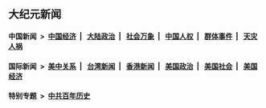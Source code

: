 ## 大纪元新闻

#### 中国新闻 &nbsp;>&nbsp; [中国经济](indexes/ncid283/README.md?10111645) &nbsp;| &nbsp; [大陆政治](indexes/ncid277/README.md?10111645) &nbsp;| &nbsp; [社会万象](indexes/ncid282/README.md?10111645) &nbsp;| &nbsp; [中国人权](indexes/ncid278/README.md?10111645) &nbsp;| &nbsp; [群体事件](indexes/ncid279/README.md?10111645) &nbsp;| &nbsp; [天灾人祸](indexes/ncid280/README.md?10111645)

#### 国际新闻 &nbsp;>&nbsp; [美中关系](indexes/nf1412576/README.md?10111645) &nbsp;| &nbsp; [台湾新闻](indexes/ncid1349361/README.md?10111645) &nbsp;| &nbsp; [香港新闻](indexes/ncid1349362/README.md?10111645) &nbsp;| &nbsp; [美国政治](indexes/ncid1078159/README.md?10111645) &nbsp;| &nbsp; [美国社会](indexes/ncid1078160/README.md?10111645) &nbsp;| &nbsp; [美国经济](indexes/ncid1078158/README.md?10111645)

#### 特别专题 &nbsp;>&nbsp; [中共百年历史](https://github.com/easy2view/epoch-special/blob/master/README.md?10111645)  

